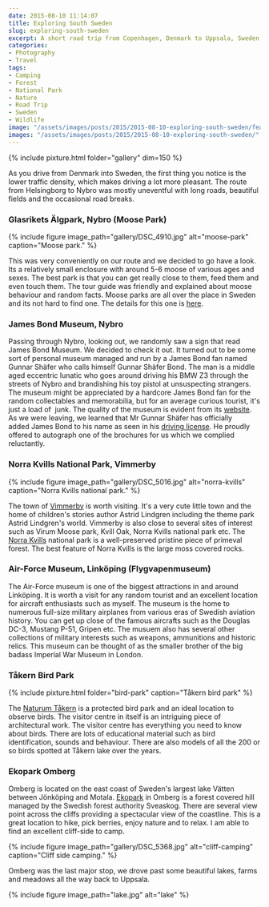 ```yaml
---
date: 2015-08-10 11:14:07
title: Exploring South Sweden
slug: exploring-south-sweden
excerpt: A short road trip from Copenhagen, Denmark to Uppsala, Sweden travelling through several locations in Southern Sweden.
categories:
- Photography
- Travel
tags:
- Camping
- Forest
- National Park
- Nature
- Road Trip
- Sweden
- Wildlife
image: "/assets/images/posts/2015/2015-08-10-exploring-south-sweden/featured.jpg"
images: "/assets/images/posts/2015/2015-08-10-exploring-south-sweden/"
---
```


{% include pixture.html folder="gallery" dim=150 %}

As you drive from Denmark into Sweden, the first thing you notice is the lower traffic density, which makes driving a lot more pleasant. The route from Helsingborg to Nybro was mostly uneventful with long roads, beautiful fields and the occasional road breaks.

### Glasrikets Älgpark, Nybro (Moose Park)

{% 
  include figure
  image_path="gallery/DSC_4910.jpg"
  alt="moose-park"
  caption="Moose park."
%}

This was very conveniently on our route and we decided to go have a look. Its a relatively small enclosure with around 5-6 moose of various ages and sexes. The best park is that you can get really close to them, feed them and even touch them. The tour guide was friendly and explained about moose behaviour and random facts. Moose parks are all over the place in Sweden and its not hard to find one. The details for this one is [here](http://www.glasriketsalgpark.se/).

### James Bond Museum, Nybro

Passing through Nybro, looking out, we randomly saw a sign that read James Bond Museum. We decided to check it out. It turned out to be some sort of personal museum managed and run by a James Bond fan named Gunnar Shäfer who calls himself Gunnar Shäfer Bond. The man is a middle aged eccentric lunatic who goes around driving his BMW Z3 through the streets of Nybro and brandishing his toy pistol at unsuspecting strangers. The museum might be appreciated by a hardcore James Bond fan for the random collectables and memorabilia, but for an average curious tourist, it's just a load of  junk. The quality of the museum is evident from its [website](http://www.007museum.com/). As we were leaving, we learned that Mr Gunnar Shäfer has officially added James Bond to his name as seen in his [driving license](https://i0.wp.com/www.007museum.com/james_bond_driving_licence.jpg). He proudly offered to autograph one of the brochures for us which we complied reluctantly.

### Norra Kvills National Park, Vimmerby

{% 
  include figure
  image_path="gallery/DSC_5016.jpg"
  alt="norra-kvills"
  caption="Norra Kvills national park."
%}

The town of [Vimmerby](http://www.vimmerby.com/en/startpage/) is worth visiting. It's a very cute little town and the home of children's stories author Astrid Lindgren including the theme park Astrid Lindgren's world. Vimmerby is also close to several sites of interest such as Virum Moose park, Kvill Oak, Norra Kvills national park etc. The [Norra Kvills](http://www.sverigesnationalparker.se/park/norra-kvills-nationalpark) national park is a well-preserved pristine piece of primeval forest. The best feature of Norra Kvills is the large moss covered rocks.

### Air-Force Museum, Linköping (Flygvapenmuseum)

The Air-Force museum is one of the biggest attractions in and around Linköping. It is worth a visit for any random tourist and an excellent location for aircraft enthusiasts such as myself. The museum is the home to numerous full-size military airplanes from various eras of Swedish aviation history. You can get up close of the famous aircrafts such as the Douglas DC-3, Mustang P-51, Gripen etc. The musuem also has several other collections of military interests such as weapons, ammunitions and historic relics. This museum can be thought of as the smaller brother of the big badass Imperial War Museum in London.

### Tåkern Bird Park

{% include pixture.html folder="bird-park" caption="Tåkern bird park" %}

The [Naturum Tåkern](http://www.lansstyrelsen.se/ostergotland/Sv/djur-och-natur/friluftsliv/naturum-takern/Pages/index.aspx) is a protected bird park and an ideal location to observe birds. The visitor centre in itself is an intriguing piece of architectural work. The visitor centre has everything you need to know about birds. There are lots of educational material such as bird identification, sounds and behaviour. There are also models of all the 200 or so birds spotted at Tåkern lake over the years.

### Ekopark Omberg

Omberg is located on the east coast of Sweden's largest lake Vätten between Jönköping and Motala. [Ekopark](http://www.sveaskog.se/jakt-fiske-och-friluftsliv/besoksomraden/ekopark-omberg/) in Omberg is a forest covered hill managed by the Swedish forest authority Sveaskog. There are several view point across the cliffs providing a spectacular view of the coastline. This is a great location to hike, pick berries, enjoy nature and to relax. I am able to find an excellent cliff-side to camp.

{% 
  include figure
  image_path="gallery/DSC_5368.jpg"
  alt="cliff-camping"
  caption="Cliff side camping."
%}

Omberg was the last major stop, we drove past some beautiful lakes, farms and meadows all the way back to Uppsala.

{% 
  include figure
  image_path="lake.jpg"
  alt="lake"
%}
